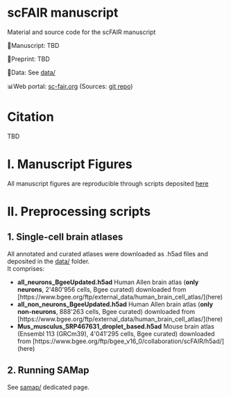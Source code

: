 # scFAIR manuscript
Material and source code for the scFAIR manuscript

📰Manuscript: TBD

📜Preprint: TBD

📅Data: See [data/](./data/)

📊Web portal: [sc-fair.org](https://sc-fair.org/) (Sources: [git repo](https://github.com/DeplanckeLab/scfair))

# Citation

TBD

# I. Manuscript Figures

All manuscript figures are reproducible through scripts deposited [here](./figures/)

# II. Preprocessing scripts

## 1. Single-cell brain atlases
All annotated and curated atlases were downloaded as .h5ad files and deposited in the [data/](./data/) folder.<br/>
It comprises:
<ul>
  <li><b>all_neurons_BgeeUpdated.h5ad</b> Human Allen brain atlas (<b>only neurons</b>, 2'480'956 cells, Bgee curated) downloaded from [https://www.bgee.org/ftp/external_data/human_brain_cell_atlas/](here)</li>
  <li><b>all_non_neurons_BgeeUpdated.h5ad</b> Human Allen brain atlas (<b>only non-neurons</b>, 888'263 cells, Bgee curated) downloaded from [https://www.bgee.org/ftp/external_data/human_brain_cell_atlas/](here)</li>
  <li><b>Mus_musculus_SRP467631_droplet_based.h5ad</b> Mouse brain atlas (Ensembl 113 (GRCm39), 4'041'295 cells, Bgee curated) downloaded from [https://www.bgee.org/ftp/bgee_v16_0/collaboration/scFAIR/h5ad/](here)</li>
</ul>

## 2. Running SAMap

See [samap/](./samap) dedicated page.

